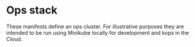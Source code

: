 # Ops stack
These manifests define an ops cluster. For illustrative purposes they are intended to be run using Minikube locally for development and kops in the Cloud.
